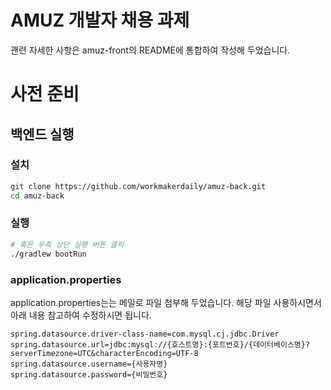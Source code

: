 # AMUZ 개발자 채용 과제
괜련 자세한 사항은 amuz-front의 README에 통합하여 작성해 두었습니다.

# 사전 준비

## 백엔드 실행
### 설치
```bash
git clone https://github.com/workmakerdaily/amuz-back.git
cd amuz-back
```

### 실행
```bash
# 혹은 우측 상단 실행 버튼 클릭
./gradlew bootRun
```

### application.properties
application.properties는는 메일로 파일 첨부해 두었습니다.
해당 파일 사용하시면서 아래 내용 참고하여 수정하시면 됩니다.
```
spring.datasource.driver-class-name=com.mysql.cj.jdbc.Driver
spring.datasource.url=jdbc:mysql://{호스트명}:{포트번호}/{데이터베이스명}?serverTimezone=UTC&characterEncoding=UTF-8
spring.datasource.username={사용자명}
spring.datasource.password={비밀번호}
```